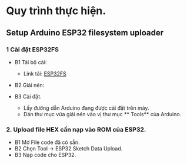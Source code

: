 # Quy trình thực hiện.

## Setup Arduino ESP32 filesystem uploader

### 1 Cài đặt ESP32FS

- B1 Tải bộ cài:
	+ Link tải: [ESP32FS]()
	
- B2 Giải nén:

- B3 Cài đặt.
	+ Lấy đường dẫn Arduino đang được cài đặt trên máy.
	+ Dán thư mục vừa giải nén vào vị thư mục ** Tools** của Arduino.
	
### 2. Upload file HEX cần nạp vào ROM của ESP32.
- B1 Mở File code đã có sẵn.
- B2 Chọn Tool -> ESP32 Sketch Data Upload.
- B3 Nạp code cho ESP32.





	